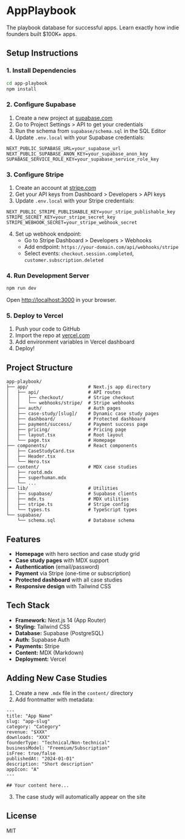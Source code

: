 # AppPlaybook

The playbook database for successful apps. Learn exactly how indie founders built $100K+ apps.

## Setup Instructions

### 1. Install Dependencies

```bash
cd app-playbook
npm install
```

### 2. Configure Supabase

1. Create a new project at [supabase.com](https://supabase.com)
2. Go to Project Settings > API to get your credentials
3. Run the schema from `supabase/schema.sql` in the SQL Editor
4. Update `.env.local` with your Supabase credentials:

```env
NEXT_PUBLIC_SUPABASE_URL=your_supabase_url
NEXT_PUBLIC_SUPABASE_ANON_KEY=your_supabase_anon_key
SUPABASE_SERVICE_ROLE_KEY=your_supabase_service_role_key
```

### 3. Configure Stripe

1. Create an account at [stripe.com](https://stripe.com)
2. Get your API keys from Dashboard > Developers > API keys
3. Update `.env.local` with your Stripe credentials:

```env
NEXT_PUBLIC_STRIPE_PUBLISHABLE_KEY=your_stripe_publishable_key
STRIPE_SECRET_KEY=your_stripe_secret_key
STRIPE_WEBHOOK_SECRET=your_stripe_webhook_secret
```

4. Set up webhook endpoint:
   - Go to Stripe Dashboard > Developers > Webhooks
   - Add endpoint: `https://your-domain.com/api/webhooks/stripe`
   - Select events: `checkout.session.completed`, `customer.subscription.deleted`

### 4. Run Development Server

```bash
npm run dev
```

Open [http://localhost:3000](http://localhost:3000) in your browser.

### 5. Deploy to Vercel

1. Push your code to GitHub
2. Import the repo at [vercel.com](https://vercel.com)
3. Add environment variables in Vercel dashboard
4. Deploy!

## Project Structure

```
app-playbook/
├── app/                      # Next.js app directory
│   ├── api/                  # API routes
│   │   ├── checkout/         # Stripe checkout
│   │   └── webhooks/stripe/  # Stripe webhooks
│   ├── auth/                 # Auth pages
│   ├── case-study/[slug]/    # Dynamic case study pages
│   ├── dashboard/            # Protected dashboard
│   ├── payment/success/      # Payment success page
│   ├── pricing/              # Pricing page
│   ├── layout.tsx            # Root layout
│   └── page.tsx              # Homepage
├── components/               # React components
│   ├── CaseStudyCard.tsx
│   ├── Header.tsx
│   └── Hero.tsx
├── content/                  # MDX case studies
│   ├── rootd.mdx
│   ├── superhuman.mdx
│   └── ...
├── lib/                      # Utilities
│   ├── supabase/             # Supabase clients
│   ├── mdx.ts                # MDX utilities
│   ├── stripe.ts             # Stripe config
│   └── types.ts              # TypeScript types
└── supabase/
    └── schema.sql            # Database schema
```

## Features

- **Homepage** with hero section and case study grid
- **Case study pages** with MDX support
- **Authentication** (email/password)
- **Payment** via Stripe (one-time or subscription)
- **Protected dashboard** with all case studies
- **Responsive design** with Tailwind CSS

## Tech Stack

- **Framework:** Next.js 14 (App Router)
- **Styling:** Tailwind CSS
- **Database:** Supabase (PostgreSQL)
- **Auth:** Supabase Auth
- **Payments:** Stripe
- **Content:** MDX (Markdown)
- **Deployment:** Vercel

## Adding New Case Studies

1. Create a new `.mdx` file in the `content/` directory
2. Add frontmatter with metadata:

```mdx
---
title: "App Name"
slug: "app-slug"
category: "Category"
revenue: "$XXX"
downloads: "XXX"
founderType: "Technical/Non-technical"
businessModel: "Freemium/Subscription"
isFree: true/false
publishedAt: "2024-01-01"
description: "Short description"
appIcon: "A"
---

## Your content here...
```

3. The case study will automatically appear on the site

## License

MIT
